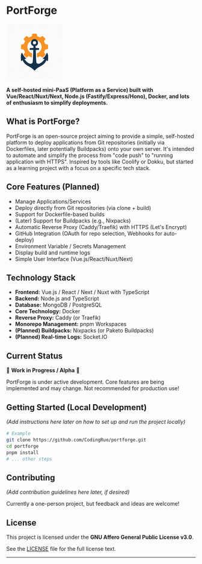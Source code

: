 # PortForge

<!-- Add the link/path to your logo here -->
<img src="PortForge_Logo.png" alt="PortForge Logo" width="150"/>

**A self-hosted mini-PaaS (Platform as a Service) built with Vue/React/Nuxt/Next, Node.js (Fastify/Express/Hono), Docker, and lots of enthusiasm to simplify deployments.**

## What is PortForge?

PortForge is an open-source project aiming to provide a simple, self-hosted platform to deploy applications from Git repositories (initially via Dockerfiles, later potentially Buildpacks) onto your own server. It's intended to automate and simplify the process from "code push" to "running application with HTTPS". Inspired by tools like Coolify or Dokku, but started as a learning project with a focus on a specific tech stack.

## Core Features (Planned)

- Manage Applications/Services
- Deploy directly from Git repositories (via clone + build)
- Support for Dockerfile-based builds
- (Later) Support for Buildpacks (e.g., Nixpacks)
- Automatic Reverse Proxy (Caddy/Traefik) with HTTPS (Let's Encrypt)
- GitHub Integration (OAuth for repo selection, Webhooks for auto-deploy)
- Environment Variable / Secrets Management
- Display build and runtime logs
- Simple User Interface (Vue.js/React/Nuxt/Next)

## Technology Stack

- **Frontend:** Vue.js / React / Next / Nuxt with TypeScript
- **Backend:** Node.js and TypeScript
- **Database:** MongoDB / PostgreSQL
- **Core Technology:** Docker
- **Reverse Proxy:** Caddy (or Traefik)
- **Monorepo Management:** pnpm Workspaces
- **(Planned) Buildpacks:** Nixpacks (or Paketo Buildpacks)
- **(Planned) Real-time Logs:** Socket.IO

## Current Status

🚧 **Work in Progress / Alpha** 🚧

PortForge is under active development. Core features are being implemented and may change. Not recommended for production use!

## Getting Started (Local Development)

_(Add instructions here later on how to set up and run the project locally)_

```bash
# Example
git clone https://github.com/CodingRuo/portforge.git
cd portforge
pnpm install
# ... other steps
```

## Contributing

_(Add contribution guidelines here later, if desired)_

Currently a one-person project, but feedback and ideas are welcome!

## License

This project is licensed under the **GNU Affero General Public License v3.0**.

See the [LICENSE](LICENSE) file for the full license text.

---
